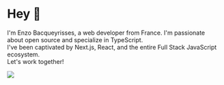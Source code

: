 # Hey 👋
I'm Enzo Bacqueyrisses, a web developer from France. I'm passionate about open source and specialize in TypeScript. 
<br />
I've been captivated by Next.js, React, and the entire Full Stack JavaScript ecosystem.
<br />
Let's work together!

[<img src="https://user-images.githubusercontent.com/96829831/207169205-13ec50fc-3732-4582-b9ca-63a7ccc1e35a.png">](https://www.bacqueyrisses.dev)
